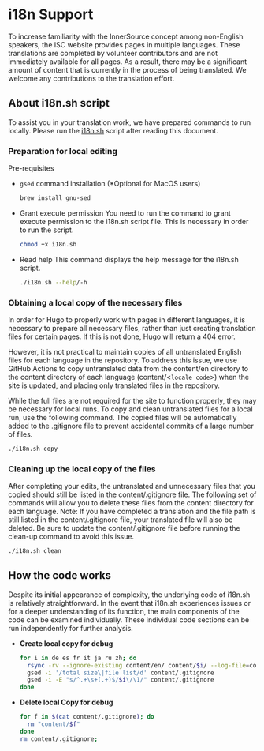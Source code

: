# i18n Support

To increase familiarity with the InnerSource concept among non-English speakers, the ISC website provides pages in multiple languages. These translations are completed by volunteer contributors and are not immediately available for all pages. As a result, there may be a significant amount of content that is currently in the process of being translated. We welcome any contributions to the translation effort.

## About i18n.sh script

To assist you in your translation work, we have prepared commands to run locally.
Please run the [i18n.sh](i18n.sh) script after reading this document.

### Preparation for local editing

Pre-requisites

- `gsed` command installation (*Optional for MacOS users)

  ```sh
  brew install gnu-sed
  ```

- Grant execute permission
  You need to run the command to grant execute permission to the i18n.sh script file. This is necessary in order to run the script.

  ```sh
  chmod +x i18n.sh
  ```

- Read help
  This command displays the help message for the i18n.sh script.

  ```sh
  ./i18n.sh --help/-h
  ```

### Obtaining a local copy of the necessary files

In order for Hugo to properly work with pages in different languages, it is necessary to prepare all necessary files, rather than just creating translation files for certain pages. If this is not done, Hugo will return a 404 error.

However, it is not practical to maintain copies of all untranslated English files for each language in the repository. To address this issue, we use GitHub Actions to copy untranslated data from the content/en directory to the content directory of each language (content/<`locale code`>) when the site is updated, and placing only translated files in the repository.

While the full files are not required for the site to function properly, they may be necessary for local runs. To copy and clean untranslated files for a local run, use the following command. The copied files will be automatically added to the .gitignore file to prevent accidental commits of a large number of files.

```sh
./i18n.sh copy  
```

### Cleaning up the local copy of the files

After completing your edits, the untranslated and unnecessary files that you copied should still be listed in the content/.gitignore file. The following set of commands will allow you to delete these files from the content directory for each language.  Note: If you have completed a translation and the file path is still listed in the content/.gitignore file, your translated file will also be deleted. Be sure to update the content/.gitignore file before running the clean-up command to avoid this issue.

```sh
./i18n.sh clean 
```

## How the code works

Despite its initial appearance of complexity, the underlying code of i18n.sh is relatively straightforward. In the event that i18n.sh experiences issues or for a deeper understanding of its function, the main components of the code can be examined individually. These individual code sections can be run independently for further analysis.

- **Create local copy for debug**

  ```sh
  for i in de es fr it ja ru zh; do
    rsync -rv --ignore-existing content/en/ content/$i/ --log-file=content/.gitignore
    gsed -i '/total size\|file list/d' content/.gitignore
    gsed -i -E "s/^.+\s+(.+)$/$i\/\1/" content/.gitignore
  done
  ```

- **Delete local Copy for debug**

  ```sh
  for f in $(cat content/.gitignore); do 
    rm "content/$f"
  done
  rm content/.gitignore;
  ```
